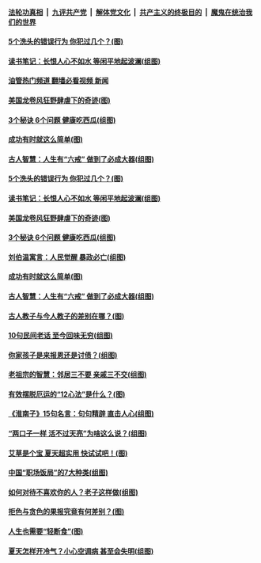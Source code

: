 ####  [法轮功真相](../../../../basic/blob/master/README.md?t=07030201) &nbsp;|&nbsp; [九评共产党](../../../../9ping.md/blob/master/README.md?t=07030201) &nbsp;|&nbsp; [解体党文化](../../../../jtdwh.md/blob/master/README.md?t=07030201)  &nbsp;|&nbsp; [共产主义的终极目的](../../../../gczydzjmd.md/blob/master/README.md?t=07030201) &nbsp;|&nbsp; [魔鬼在统治我们的世界](../../../../mgztzwmdsj.md/blob/master/README.md?t=07030201) 

#### [5个洗头的错误行为 你犯过几个？(图)](../pages/p8/1010189.md?t=07030201) 

#### [读书笔记：长恨人心不如水 等闲平地起波澜(组图)](../pages/p8/1009456.md?t=07030201) 

#### [油管热门频道 翻墙必看视频 新闻](http://45.76.130.85:81/youtube.html?07030201)

#### [美国龙卷风狂野肆虐下的奇迹(图)](../pages/p8/1010580.md?t=07030201) 

#### [3个秘诀 6个问题 健康吃西瓜(组图)](../pages/p8/1010521.md?t=07030201) 

#### [成功有时就这么简单(图)](../pages/p8/1010420.md?t=07030201) 

#### [古人智慧：人生有“六戒” 做到了必成大器(组图)](../pages/p8/1010478.md?t=07030201) 

#### [5个洗头的错误行为 你犯过几个？(图)](../pages/p8/1010189.md?t=07030201) 

#### [读书笔记：长恨人心不如水 等闲平地起波澜(组图)](../pages/p8/1009456.md?t=07030201) 

#### [美国龙卷风狂野肆虐下的奇迹(图)](../pages/p8/1010580.md?t=07030201) 

#### [3个秘诀 6个问题 健康吃西瓜(组图)](../pages/p8/1010521.md?t=07030201) 

#### [刘伯温寓言：人民觉醒 暴政必亡(组图)](../pages/p8/1010564.md?t=07030201) 

#### [成功有时就这么简单(图)](../pages/p8/1010420.md?t=07030201) 

#### [古人智慧：人生有“六戒” 做到了必成大器(组图)](../pages/p8/1010478.md?t=07030201) 

#### [古人教子与今人教子的差别在哪？(图)](../pages/p8/1010414.md?t=07030201) 

#### [10句民间老话 至今回味无穷(组图)](../pages/p8/1009331.md?t=07030201) 

#### [你家孩子是来报恩还是讨债？(组图)](../pages/p8/1010398.md?t=07030201) 

#### [老祖宗的智慧：邻居三不要 亲戚三不交(组图)](../pages/p8/1010389.md?t=07030201) 

#### [有效摆脱厄运的“12心法”是什么？(图)](../pages/p8/1010225.md?t=07030201) 

#### [《淮南子》15句名言：句句精辟 直击人心(组图)](../pages/p8/1010327.md?t=07030201) 

#### [“两口子一样 活不过天亮”为啥这么说？(组图)](../pages/p8/1010297.md?t=07030201) 

#### [艾草是个宝 夏天超实用 快试试吧！(图)](../pages/p8/1010206.md?t=07030201) 

#### [中国“职场饭局”的7大种类(组图)](../pages/p8/1007503.md?t=07030201) 

#### [如何对待不喜欢你的人？老子这样做(组图)](../pages/p8/1009337.md?t=07030201) 

#### [拒色与贪色的果报究竟有何差别？(图)](../pages/p8/1009998.md?t=07030201) 

#### [人生也需要“轻断食”(图)](../pages/p8/1009987.md?t=07030201) 

#### [夏天怎样开冷气？小心空调病 甚至会失明(组图)](../pages/p8/1010031.md?t=07030201) 

<img src='http://gfw-breaker.win/goodnews/indexes/p8.md' width='0px' height='0px'/>
